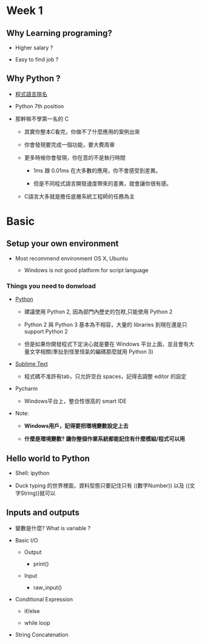 Week 1
======

Why Learning programing?
------------------------

-   Higher salary ?

-   Easy to find job ?

Why Python ?
------------

-   [程式語言排名][1]

    [1]: <http://www.tiobe.com/index.php/content/paperinfo/tpci/index.html>

-   Python 7th position

-   那幹嘛不學第一名的 C

    -   其實你整本C看完，你做不了什麼應用的案例出來

    -   你會發現要完成一個功能，要大費周章

    -   更多時候你會發現，你在意的不是執行時間

        -   1ms 跟 0.01ms 在大多數的應用，你不會感受到差異。

        -   但是不同程式語言開發速度帶來的差異，就會讓你很有感。

    -   C語言大多就是擔任底層系統工程師的任務為主

Basic
=====

Setup your own environment
--------------------------

-   Most recommend environment OS X, Ubuntu

    -   Windows is not good platform for script language

### Things you need to donwload

-   [Python][2]

    [2]: <https://www.python.org/downloads/>

    -   建議使用 Python 2, 因為部門內歷史的包袱,只能使用 Python 2

    -   Python 2 與 Python 3 基本為不相容，大量的 libraries 到現在還是只support Python 2

    -   但是如果你開發程式下定決心就是要在 Windows 平台上面，並且會有大量文字相關(牽扯到怪里怪氣的編碼那麼就用 Python 3)

-   [Sublime Text][3]

    [3]: <http://www.sublimetext.com/3>

    -   程式碼不准許有tab，只允許空白 spaces，記得去調整 editor 的設定

-   Pycharm

    -   Windows平台上，整合性很高的 smart IDE

-   Note:

    -   **Windows用戶，記得要把環境變數設定上去**

    -   **什麼是環境變數? 讓你整個作業系統都能記住有什麼模組/程式可以用**

Hello world to Python
---------------------

-   Shell: ipython

-   Duck typing 的世界裡面，資料型態只要記住只有 ((數字Number)) 以及 ((文字String))就可以

Inputs and outputs
------------------

-  變數是什麼? What is variable ?

-   Basic I/O

    -   Output

        -   print()

    -   Input

        -   raw\_input()

-   Conditional Expression

    -   if/else

    -   while loop

-   String Concatenation
